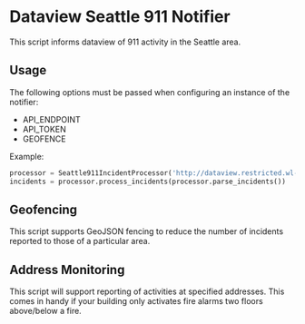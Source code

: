 Dataview Seattle 911 Notifier
============================

This script informs dataview of 911 activity in the Seattle area.

Usage
----

The following options must be passed when configuring an instance of the notifier:

* API_ENDPOINT
* API_TOKEN
* GEOFENCE

Example:

````python
processor = Seattle911IncidentProcessor('http://dataview.restricted.wl-net.net:8000/api/1/', '<API_KEY>', [[], [], [], []])
incidents = processor.process_incidents(processor.parse_incidents())
````

Geofencing
----
This script supports GeoJSON fencing to reduce the number of incidents reported to those of a particular area.


Address Monitoring
----
This script will support reporting of activities at specified addresses. This comes in handy if your building only activates fire alarms two floors above/below a fire.